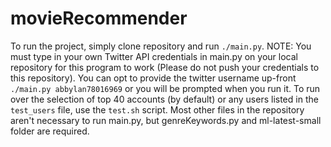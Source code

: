 # movieRecommender

To run the project, simply clone repository and run `./main.py`. NOTE: You must type in your own Twitter API credentials in main.py on your local repository for this program to work (Please do not push your credentials to this repository). You can opt to provide the twitter username up-front `./main.py abbylan78016969` or you will be prompted when you run it. To run over the selection of top 40 accounts (by default) or any users listed in the `test_users` file, use the `test.sh` script. Most other files in the repository aren't necessary to run main.py, but genreKeywords.py and ml-latest-small folder are required.


